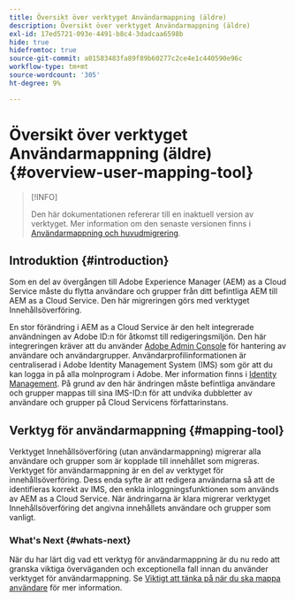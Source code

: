 ```yaml
---
title: Översikt över verktyget Användarmappning (äldre)
description: Översikt över verktyget Användarmappning (äldre)
exl-id: 17ed5721-093e-4491-b8c4-3dadcaa6598b
hide: true
hidefromtoc: true
source-git-commit: a01583483fa89f89b60277c2ce4e1c440590e96c
workflow-type: tm+mt
source-wordcount: '305'
ht-degree: 9%

---
```


# Översikt över verktyget Användarmappning (äldre) {#overview-user-mapping-tool}

>[!INFO]
>
>Den här dokumentationen refererar till en inaktuell version av verktyget. Mer information om den senaste versionen finns i [Användarmappning och huvudmigrering](/help/journey-migration/content-transfer-tool/using-content-transfer-tool/user-mapping-and-migration.md).

<!-- Alexandru: drafting this for now

NOTE: "LEGACY" for user mapping includes everything before (that is, not including) 2.0.16 of CTT.

>[!CONTEXTUALHELP]
>id="aemcloud_ctt_usermapping"
>title="User Mapping Tool"
>abstract="The Content Transfer Tool helps you move users and groups from your existing AEM system to AEM as a Cloud Service. Existing users and groups need to be mapped to their IMS IDs to avoid duplicate users and groups on the Cloud Service author instance."
>additional-url="https://experienceleague.adobe.com/docs/experience-manager-cloud-service/moving/cloud-migration/content-transfer-tool/using-user-mapping-tool.html?lang=en#important-considerations" text="Important Considerations for using User Mapping Tool"
>additional-url="https://experienceleague.adobe.com/docs/experience-manager-cloud-service/moving/cloud-migration/content-transfer-tool/using-user-mapping-tool.html?lang=en#using-user-mapping-tool" text="Using User Mapping Tool"

-->

## Introduktion {#introduction}

Som en del av övergången till Adobe Experience Manager (AEM) as a Cloud Service måste du flytta användare och grupper från ditt befintliga AEM till AEM as a Cloud Service. Den här migreringen görs med verktyget Innehållsöverföring.

En stor förändring i AEM as a Cloud Service är den helt integrerade användningen av Adobe ID:n för åtkomst till redigeringsmiljön. Den här integreringen kräver att du använder [Adobe Admin Console](https://helpx.adobe.com/enterprise/using/admin-console.html) för hantering av användare och användargrupper. Användarprofilinformationen är centraliserad i Adobe Identity Management System (IMS) som gör att du kan logga in på alla molnprogram i Adobe. Mer information finns i [Identity Management](https://experienceleague.adobe.com/docs/experience-manager-cloud-service/content/overview/what-is-new-and-different.html?lang=en#identity-management). På grund av den här ändringen måste befintliga användare och grupper mappas till sina IMS-ID:n för att undvika dubbletter av användare och grupper på Cloud Servicens författarinstans.

## Verktyg för användarmappning {#mapping-tool}

Verktyget Innehållsöverföring (utan användarmappning) migrerar alla användare och grupper som är kopplade till innehållet som migreras. Verktyget för användarmappning är en del av verktyget för innehållsöverföring. Dess enda syfte är att redigera användarna så att de identifieras korrekt av IMS, den enkla inloggningsfunktionen som används av AEM as a Cloud Service. När ändringarna är klara migrerar verktyget Innehållsöverföring det angivna innehållets användare och grupper som vanligt.

### What&#39;s Next {#whats-next}

När du har lärt dig vad ett verktyg för användarmappning är du nu redo att granska viktiga överväganden och exceptionella fall innan du använder verktyget för användarmappning. Se [Viktigt att tänka på när du ska mappa användare](/help/journey-migration/content-transfer-tool/user-mapping-tool-legacy/considerations-user-mapping-tool-legacy.md) för mer information.
